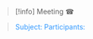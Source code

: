 > [!info] Meeting ☎
 
> <font color=3399FF>Subject:</font> 
> <font color=3399FF>Participants:</font> 

